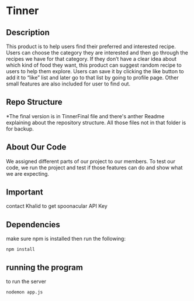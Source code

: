 # Tinner
## Description

This product is to help users find their preferred and interested recipe. Users can choose the category they are interested and then go through the recipes we have for that category. If they don’t have a clear idea about which kind of food they want, this product can suggest random recipe to users to help them explore. Users can save it by clicking the like button to add it to “like” list and later go to that list by going to profile page. Other small features are also included for user to find out.

## Repo Structure
*The final version is in TinnerFinal file and there's anther Readme explaining about the repository structure. All those files not in that folder is for backup.


## About Our Code

We assigned different parts of our project to our members. To test our code, we run the project and test if those features can do and show what we are expecting. 


## Important

contact Khalid to get spoonacular API Key

## Dependencies

make sure npm is installed then run the following:

``` npm install ```

## running the program

to run the server

``` nodemon app.js ```
